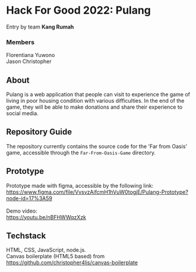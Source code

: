 # Hack For Good 2022: Pulang
Entry by team **Kang Rumah**

### Members
Florentiana Yuwono  <br>
Jason Christopher    

## About
Pulang is a web application that people can visit to experience the game of living in poor housing condition with various difficulties. In the end of the game, they will be able to make donations and share their experience to social media.

## Repository Guide
The repository currently contains the source code for the 'Far from Oasis' game, accessible through the `Far-From-Oasis-Game` directory.

## Prototype
Prototype made with figma, accessible by the following link: <br>
https://www.figma.com/file/VvsvzAifcmH1hVuW0togjE/Pulang-Prototype?node-id=17%3A59
<br>
<br>
Demo video: <br>
https://youtu.be/nBFHWWqzXzk

## Techstack
HTML, CSS, JavaScript, node.js. <br>
Canvas boilerplate (HTML5 based) from https://github.com/christopher4lis/canvas-boilerplate
